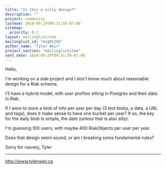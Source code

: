 ```yaml
---
title: "Is this a silly design?"
description: ""
project: community
lastmod: 2010-09-29T09:31:59-07:00
sitemap:
  priority: 0.2
layout: mailinglistitem
mailinglist_id: "msg01156"
author_name: "Tyler Weir"
project_section: "mailinglistitem"
sent_date: 2010-09-29T09:31:59-07:00
---
```



Hello,

I'm working on a side project and I don't know much about reasonable
design for a Riak schema.

I'll have a hybrid model, with user profiles sitting in Postgres and
their data in Riak.

If I were to store a blob of info per user per day (3 text blobs, a
date, a URL and tags), does it make sense to have one bucket per user?
If so, the key for the daily blob is simple, the date (unless that is
also silly).

I'm guessing 100 users, with maybe 400 RiakObjects per user per year.

Does that design seem sound, or am I breaking some fundamental rules?

Sorry for naivety,
Tyler


-------------------------------------
http://www.tylerweir.ca

